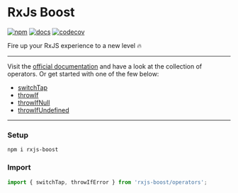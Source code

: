 # RxJs Boost

[![npm](https://img.shields.io/npm/v/rxjs-boost)](https://www.npmjs.com/package/rxjs-boost)
[![docs](https://img.shields.io/badge/docs-rxjs--boost.vercel.app-blueviolet)](https://rxjs-boost.vercel.app/)
[![codecov](https://codecov.io/gh/NiklasPor/rxjs-boost/branch/master/graph/badge.svg)](https://codecov.io/gh/NiklasPor/rxjs-boost)

Fire up your RxJS experience to a new level 🔥

---

Visit the [official documentation](https://rxjs-boost.vercel.app) and have a look at the collection of operators. Or get started with one of the few below:

- [switchTap](https://rxjs-boost.vercel.app/modules/_switch_tap_.html)
- [throwIf](https://rxjs-boost.vercel.app/modules/_throw_if_.html)
- [throwIfNull](https://rxjs-boost.vercel.app/modules/_throw_if_null_.html)
- [throwIfUndefined](https://rxjs-boost.vercel.app/modules/_throw_if_undefined_.html)

---

### Setup

```
npm i rxjs-boost
```

### Import

```ts
import { switchTap, throwIfError } from 'rxjs-boost/operators';
```
